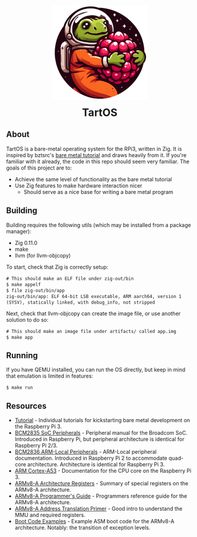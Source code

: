 <p align="center">
    <picture>
      <img src="logo.png" height="256">
    </picture>
    <h1 align="center" style="margin: 0">TartOS</h1>
</p>

## About

TartOS is a bare-metal operating system for the RPi3, written in Zig.
It is inspired by bztsrc's 
[bare metal tutorial](https://github.com/bztsrc/raspi3-tutorial) 
and draws heavily from it. If you're familiar with it already, the
code in this repo should seem very familiar. The goals of this
project are to:
* Achieve the same level of functionality as the bare metal tutorial
* Use Zig features to make hardware interaction nicer
  * Should serve as a nice base for writing a bare metal program

## Building

Building requires the following utils (which may be installed
from a package manager):
* Zig 0.11.0
* make
* llvm (for llvm-objcopy)

To start, check that Zig is correctly setup:
```shell
# This should make an ELF file under zig-out/bin
$ make appelf
$ file zig-out/bin/app
zig-out/bin/app: ELF 64-bit LSB executable, ARM aarch64, version 1 (SYSV), statically linked, with debug_info, not stripped
```

Next, check that llvm-objcopy can create the image file, or use
another solution to do so:
```shell
# This should make an image file under artifacts/ called app.img
$ make app
```

## Running

If you have QEMU installed, you can run the OS directly, but keep
in mind that emulation is limited in features:
```shell
$ make run
```

## Resources
* [Tutorial](https://github.com/bztsrc/raspi3-tutorial) - Individual tutorials for kickstarting bare metal development on the Raspberry Pi 3.
* [BCM2835 SoC Peripherals](https://www.raspberrypi.org/app/uploads/2012/02/BCM2835-ARM-Peripherals.pdf) - Peripheral manual for the Broadcom SoC. Introduced in Raspberry Pi, but peripheral architecture is identical for Raspberry Pi 2/3.
* [BCM2836 ARM-Local Peripherals](https://datasheets.raspberrypi.com/bcm2836/bcm2836-peripherals.pdf) - ARM-Local peripheral documentation. Introduced in Raspberry Pi 2 to accommodate quad-core architecture. Architecture is identical for Raspberry Pi 3.
* [ARM Cortex-A53](https://developer.arm.com/documentation/ddi0500/j) - Documentation for the CPU core on the Raspberry Pi 3.
* [ARMv8-A Architecture Registers](https://developer.arm.com/documentation/ddi0595/2021-12?lang=en) - Summary of special registers on the ARMv8-A architecture.
* [ARMv8-A Programmer's Guide](https://developer.arm.com/documentation/den0024/a/) - Programmers reference guide for the ARMv8-A architecture.
* [ARMv8-A Address Translation Primer](https://developer.arm.com/documentation/100940/latest/) - Good intro to understand the MMU and required registers.
* [Boot Code Examples](https://developer.arm.com/documentation/dai0527/latest/) - Example ASM boot code for the ARMv8-A architecture. Notably: the transition of exception levels.
